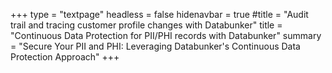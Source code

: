 +++
type = "textpage"
headless = false
hidenavbar = true
#title = "Audit trail and tracing customer profile changes with Databunker"
title = "Continuous Data Protection for PII/PHI records with Databunker"
summary = "Secure Your PII and PHI: Leveraging Databunker's Continuous Data Protection Approach"
+++

